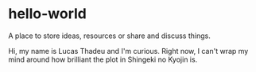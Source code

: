 # hello-world
A place to store ideas, resources or share and discuss things.

Hi, my name is Lucas Thadeu and I'm curious.
Right now, I can't wrap my mind around how brilliant the plot in Shingeki no Kyojin is.
